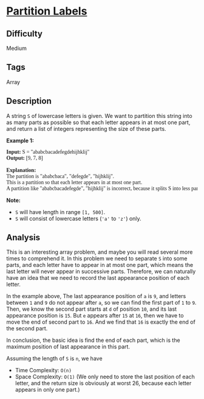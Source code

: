 # [Partition Labels](https://leetcode.com/problems/partition-labels/)

## Difficulty

Medium

## Tags

Array

## Description

A string `S` of lowercase letters is given. We want to partition this string into as many parts as possible so that each letter appears in at most one part, and return a list of integers representing the size of these parts.

**Example 1:**

<pre style="font-family: consolas">
<b>Input:</b> S = "ababcbacadefegdehijhklij"
<b>Output:</b> [9, 7, 8]

<b>Explanation:</b>
The partition is "ababcbaca", "defegde", "hijhklij".
This is a partition so that each letter appears in at most one part.
A partition like "ababcbacadefegde", "hijhklij" is incorrect, because it splits S into less parts.
</pre>

**Note:**
- `S` will have length in range `[1, 500]`.
- `S` will consist of lowercase letters (`'a'` to `'z'`) only.

## Analysis

This is an interesting array problem, and maybe you will read several more times to comprehend it. In this problem we need to separate `S` into some parts, and each letter have to appear in at most one part, which means the last letter will never appear in successive parts. Therefore, we can naturally have an idea that we need to record the last appearance position of each letter.

In the example above, The last appearance position of `a` is `9`, and letters between `1` and `9` do not appear after `a`, so we can find the first part of `1` to `9`. Then, we know the second part starts at `d` of position `10`, and its last appearance position is `15`. But `e` appears after `15` at `16`, then we have to move the end of second part to `16`. And we find that `16` is exactly the end of the second part.

In conclusion, the basic idea is find the end of each part, which is the maximum position of last appearance in this part.

Assuming the length of `S` is `n`, we have
- Time Complexity: `O(n)`
- Space Complexity: `O(1)` (We only need to store the last position of each letter, and the return size is obviously at worst 26, because each letter appears in only one part.)
